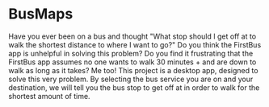# BusMaps
Have you ever been on a bus and thought "What stop should I get off at to walk the shortest distance to where I want to go?"
Do you think the FirstBus app is unhelpful in solving this problem?
Do you find it frustrating that the FirstBus app assumes no one wants to walk 30 minutes + and are down to walk as long as it takes?
Me too!
This project is a desktop app, designed to solve this very problem. By selecting the bus service you are on and your destination, we will tell you the bus stop to get off at in order to walk for the shortest amount of time.
